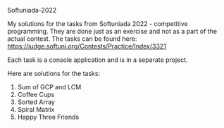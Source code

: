 Softuniada-2022

My solutions for the tasks from Softuniada 2022 - competitive programming. They are done just as an exercise and not as a part of the actual contest. The tasks can be found here: https://judge.softuni.org/Contests/Practice/Index/3321 

Each task is a console application and is in a separate project.

Here are solutions for the tasks:
1. Sum of GCP and LCM
2. Coffee Cups
3. Sorted Array
4. Spiral Matrix
5. Happy Three Friends
